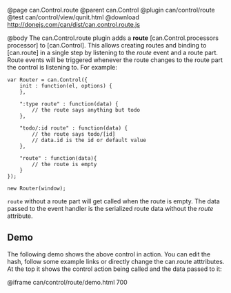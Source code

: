 @page can.Control.route 
@parent can.Control
@plugin can/control/route
@test can/control/view/qunit.html
@download http://donejs.com/can/dist/can.control.route.js

@body
The can.Control.route plugin adds a __route__ [can.Control.processors processor] to [can.Control].
This allows creating routes and binding to [can.route] in a single step by listening to the _route_ event
and a route part. Route events will be triggered whenever the route changes to the route part
the control is listening to. For example:

	var Router = can.Control({
		init : function(el, options) {
		},

		":type route" : function(data) {
			// the route says anything but todo
		},

		"todo/:id route" : function(data) {
			// the route says todo/[id]
			// data.id is the id or default value
		},

		"route" : function(data){
			// the route is empty
		}
	});

	new Router(window);

`route` without a route part will get called when the route is empty.
The data passed to the event handler is the serialized route data without the
_route_ attribute.

## Demo

The following demo shows the above control in action.
You can edit the hash, follow some example links or directly change the can.route atttributes.
At the top it shows the control action being called and the data passed to it:

@iframe can/control/route/demo.html 700
